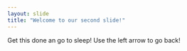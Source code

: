 ```yaml
---
layout: slide
title: "Welcome to our second slide!"
---
```

Get this done an go to sleep!
Use the left arrow to go back!
